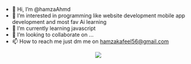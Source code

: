 - 👋 Hi, I’m @hamzaAhmd
- 👀 I’m interested in programming like website development mobile app development and most fav Ai learning
- 🌱 I’m currently learning javascript
- 💞️ I’m looking to collaborate on ...
- 📫 How to reach me just dm me on hamzakafeel56@gmail.com

<p align="center">
  <img src="https://capsule-render.vercel.app/api?text=Hey Everyone!🕹️&animation=fadeIn&type=waving&color=gradient&height=100"/>
</p>
<!---
hamzaAhmd/hamzaAhmd is a ✨ special ✨ repository because its `README.md` (this file) appears on your GitHub profile.
You can click the Preview link to take a look at your changes.
--->
